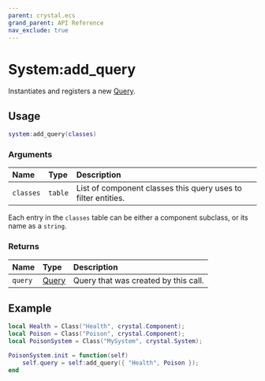 ```yaml
---
parent: crystal.ecs
grand_parent: API Reference
nav_exclude: true
---
```


# System:add_query

Instantiates and registers a new [Query](query).

## Usage

```lua
system:add_query(classes)
```

### Arguments

| Name      | Type    | Description                                                   |
| :-------- | :------ | :------------------------------------------------------------ |
| `classes` | `table` | List of component classes this query uses to filter entities. |

Each entry in the `classes` table can be either a component subclass, or its name as a `string`.

### Returns

| Name    | Type           | Description                          |
| :------ | :------------- | :----------------------------------- |
| `query` | [Query](query) | Query that was created by this call. |

## Example

```lua
local Health = Class("Health", crystal.Component);
local Poison = Class("Poison", crystal.Component);
local PoisonSystem = Class("MySystem", crystal.System);

PoisonSystem.init = function(self)
	self.query = self:add_query({ "Health", Poison });
end
```
